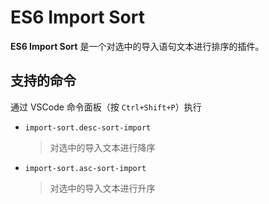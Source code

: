 # ES6 Import Sort

**ES6 Import Sort** 是一个对选中的导入语句文本进行排序的插件。

## 支持的命令

通过 VSCode 命令面板（按 `Ctrl+Shift+P`）执行

-   `import-sort.desc-sort-import`
    > 对选中的导入文本进行降序
-   `import-sort.asc-sort-import`
    > 对选中的导入文本进行升序

